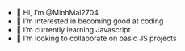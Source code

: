 - 👋 Hi, I’m @MinhMai2704
- 👀 I’m interested in becoming good at coding
- 🌱 I’m currently learning Javascript
- 💞️ I’m looking to collaborate on basic JS projects


<!---
MinhMai2704/MinhMai2704 is a ✨ special ✨ repository because its `README.md` (this file) appears on your GitHub profile.
You can click the Preview link to take a look at your changes.
--->

